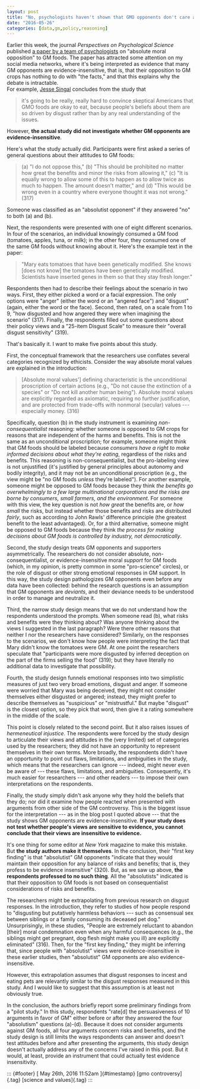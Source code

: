 ```yaml
---
layout: post
title: "No, psychologists haven't shown that GMO opponents don't care about evidence"
date: "2016-05-26"
categories: [data,gm,policy,reasoning]
---
```



Earlier this week, the journal *Perspectives on Psychological Science* published [a paper by a team of psychologists](http://pps.sagepub.com/content/11/3/315) on "absolute moral opposition" to GM foods. The paper has attracted some attention on my social media networks, where it's being interpreted as evidence that many GM opponents are evidence-insensitive, that is, that their opposition to GM crops has nothing to do with "the facts," and that this explains why the debate is intractable.\
For example, [Jesse Singal](http://nymag.com/scienceofus/2016/05/why-many-gmo-opponents-will-never-be-convinced-otherwise.html?mid=twitter-share-scienceofus) concludes from the study that

> it's going to be really, really hard to convince skeptical Americans that GMO foods are okay to eat, because people's beliefs about them are so driven by disgust rather than by any real understanding of the issues.

However, **the actual study did not investigate whether GM opponents are evidence-insensitive**.

Here's what the study actually did. Participants were first asked a series of general questions about their attitudes to GM foods:

> \(a) "I do not oppose this," (b) "This should be prohibited no matter how great the benefits and minor the risks from allowing it," (c) "It is equally wrong to allow some of this to happen as to allow twice as much to happen. The amount doesn't matter," and (d) "This would be wrong even in a country where everyone thought it was not wrong." (317)

Someone was classified as an "absolutist opponent" if they answered "no" to both (a) and (b).

Next, the respondents were presented with one of eight different scenarios. In four of the scenarios, an individual knowingly consumed a GM food (tomatoes, apples, tuna, or milk); in the other four, they consumed one of the same GM foods without knowing about it. Here's the example text in the paper:

> "Mary eats tomatoes that have been genetically modified. She knows \[does not know\] the tomatoes have been genetically modified. Scientists have inserted genes in them so that they stay fresh longer."

Respondents then had to describe their feelings about the scenario in two ways. First, they either picked a word or a facial expression. The only options were "anger" (either the word or an "angered face") and "disgust" (again, either the word or the face). Second, then rated, on a scale from 1 to 9, "how disgusted and how angered they were when imagining the scenario" (317). Finally, the respondents filled out some questions about their policy views and a "25-item Disgust Scale" to measure their "overall disgust sensitivity" (319).

That's basically it. I want to make five points about this study.

First, the conceptual framework that the researchers use conflates several categories recognized by ethicists. Consider the way absolute moral values are explained in the introduction:

> \[Absolute moral values'\] defining characteristic is the unconditional proscription of certain actions (e.g., "Do not cause the extinction of a species" or "Do not kill another human being"). Absolute moral values are explicitly regarded as axiomatic, requiring no further justification, and are protected from trade-offs with nonmoral (secular) values --- especially money. (316)

Specifically, question (b) in the study instrument is examining *non-consequentialist* reasoning: whether someone is opposed to GM crops for reasons that are independent of the harms and benefits. This is not the same as an unconditional proscription; for example, someone might think that GM foods should be labeled because *consumers have a right to make informed decisions about what they're eating*, regardless of the risks and benefits. This reasoning is non-consequentialist, but the pro-labeling view is not unjustified (it's justified by general principles about autonomy and bodily integrity), and it may not be an unconditional proscription (e.g., the view might be "no GM foods *unless* they're labeled"). For another example, someone might be opposed to GM foods because they think *the benefits go overwhelmingly to a few large multinational corporations and the risks are borne by consumers, small farmers, and the environment*. For someone with this view, the key question is not *how great* the benefits are, or *how small* the risks, but instead whether those benefits and risks are distributed *fairly*, such as according to John Rawls' difference principle (the greatest benefit to the least advantaged). Or, for a third alternative, someone might be opposed to GM foods because they think *the process for making decisions about GM foods is controlled by industry, not democratically*.

Second, the study design treats GM opponents and supporters asymmetrically. The researchers do not consider absolute, non-consequentialist, or evidence-insensitive moral *support* for GM foods (which, in my opinion, is pretty common in some "pro-science" circles), or the role of disgust or other strong emotional responses in GM support. In this way, the study design pathologizes GM opponents even before any data have been collected: behind the research questions is an assumption that GM opponents are *deviants*, and their deviance needs to be understood in order to manage and neutralize it.

Third, the narrow study design means that we do not understand how the respondents understood the prompts. When someone read (b), what risks and benefits were they thinking about? Was anyone thinking about the views I suggested in the last paragraph? Were there other reasons that neither I nor the researchers have considered? Similarly, on the responses to the scenarios, we don't know how people were interpreting the fact that Mary didn't know the tomatoes were GM. At one point the researchers speculate that "participants were more disgusted by inferred deception on the part of the firms selling the food" (319); but they have literally no additional data to investigate that possibility.

Fourth, the study design funnels emotional responses into two simplistic measures of just two very broad emotions, disgust and anger. If someone were worried that Mary was being deceived, they might not consider themselves either disgusted or angered; instead, they might prefer to describe themselves as "suspicious" or "mistrustful." But maybe "disgust" is the closest option, so they pick that word, then give it a rating somewhere in the middle of the scale.

This point is closely related to the second point. But it also raises issues of *hermeneutical injustice*. The respondents were forced by the study design to articulate their views and attitudes in the (very limited) set of categories used by the researchers; they did not have an opportunity to represent themselves in their own terms. More broadly, the respondents didn't have an opportunity to point out flaws, limitations, and ambiguities in the study, which means that the researchers can ignore --- indeed, might never even be aware of --- these flaws, limitations, and ambiguities. Consequently, it's much easier for researchers --- and other readers --- to impose their own interpretations on the respondents.

Finally, the study simply didn't ask anyone why they hold the beliefs that they do; nor did it examine how people reacted when presented with arguments from other side of the GM controversy. This is the biggest issue for the interpretation --- as in the blog post I quoted above --- that the study shows GM opponents are evidence-insensitive. **If your study does not test whether people's views are sensitive to evidence, you cannot conclude that their views are insensitive to evidence.**

It's one thing for some editor at *New York* magazine to make this mistake. But **the study authors make it themselves**. In the conclusion, their "first key finding" is that "absolutist" GM opponents "indicate that they would maintain their opposition for any balance of risks and benefits; that is, they profess to be evidence insensitive" (320). But, as we saw up above, **the respondents professed to no such thing**. All the "absolutists" indicated is that their opposition to GM foods is not based on consequentialist considerations of risks and benefits.

The researchers might be extrapolating from previous research on disgust responses. In the introduction, they refer to studies of how people respond to "disgusting but putatively harmless behaviors --- such as consensual sex between siblings or a family consuming its deceased pet dog." Unsurprisingly, in these studies, "People are extremely reluctant to abandon \[their\] moral condemnation even when any harmful consequences (e.g., the siblings might get pregnant, dog flesh might make you ill) are explicitly eliminated" (316). Then, for the "first key finding," they might be inferring that, since people with "absolutist" views were evidence-insensitive in these earlier studies, then "absolutist" GM opponents are also evidence-insensitive.

However, this extrapolation assumes that disgust responses to incest and eating pets are relevantly similar to the disgust responses measured in this study. And I would like to suggest that this assumption is at least not obviously true.

In the conclusion, the authors briefly report some preliminary findings from a "pilot study." In this study, respondents "rate\[d\] the persuasiveness of 10 arguments in favor of GM" either before or after they answered the four "absolutism" questions (a)-(d). Because it does not consider arguments against GM foods, all four arguments concern risks and benefits, and the study design is still limits the ways respondents can answer and doesn't test attitudes before and after presenting the arguments, this study design doesn't actually address any of the concerns I've raised in this post. But it would, at least, provide an instrument that could actually test evidence insensitivity.

::: {#footer}
[ May 26th, 2016 11:52am ]{#timestamp} [gmo controversy]{.tag} [science and values]{.tag}
:::





